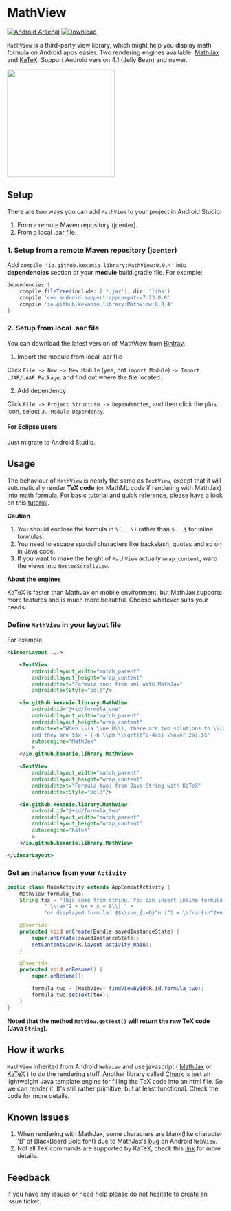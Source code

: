# MathView
[![Android Arsenal](https://img.shields.io/badge/Android%20Arsenal-MathView-brightgreen.svg?style=flat)](http://android-arsenal.com/details/1/2957) [![Download](https://api.bintray.com/packages/kexanie/maven/MathView/images/download.svg) ](https://bintray.com/kexanie/maven/MathView/_latestVersion) 

`MathView` is a third-party view library, which might help you display math formula on Android apps easier. Two rendering engines available: [MathJax] and [KaTeX]. Support Android version 4.1 (Jelly Bean) and newer. 

<img src="screenshot/screenshot.png" width="250">

## Setup

There are two ways you can add `MathView` to your project in Android Studio:

1. From a remote Maven repository (jcenter).
2. From a local .aar file.

### 1. Setup from a remote Maven repository (jcenter)

Add `compile 'io.github.kexanie.library:MathView:0.0.4'` into **dependencies** section of your **module** build.gradle file. For example:

```groovy
dependencies {
    compile fileTree(include: ['*.jar'], dir: 'libs')
    compile 'com.android.support:appcompat-v7:23.0.0'
    compile 'io.github.kexanie.library:MathView:0.0.4'
}
```

### 2. Setup from local .aar file 

You can download the latest version of MathView from [Bintray](https://bintray.com/kexanie/maven/MathView/_latestVersion "Bintray").

1) Import the module from local .aar file

Click `File -> New -> New Module` (yes, not `import Module`) `-> Import .JAR/.AAR Package`, and find out where the file located.

2) Add dependency

Click `File -> Project Structure -> Dependencies`, and then click the plus icon, select `3. Module Dependency`.

#### For Eclipse users
Just migrate to Android Studio.

## Usage

The behaviour of `MathView` is nearly the same as `TextView`, except that it will automatically render **TeX code** (or MathML code if rendering with MathJax) into math formula. For basic tutorial and quick reference, please have a look on this [tutorial].

**Caution**

1. You should enclose the formula in `\(...\)` rather than `$...$` for inline formulas.
2. You need to escape spacial characters like backslash, quotes and so on in Java code.
3. If you want to make the height of `MathView` actually `wrap_content`, warp the views into `NestedScrollView`.

**About the engines**

KaTeX is faster than MathJax on mobile environment, but MathJax supports more features and is much more beautiful. Choose whatever suits your needs.

### Define `MathView` in your layout file
For example:

```xml
<LinearLayout ...>

    <TextView
        android:layout_width="match_parent"
        android:layout_height="wrap_content"
        android:text="Formula one: from xml with MathJax"
        android:textStyle="bold"/>

    <io.github.kexanie.library.MathView
        android:id="@+id/formula_one"
        android:layout_width="match_parent"
        android:layout_height="wrap_content"
        auto:text="When \\(a \\ne 0\\), there are two solutions to \\(ax^2 + bx + c = 0\\)
        and they are $$x = {-b \\pm \\sqrt{b^2-4ac} \\over 2a}.$$"
        auto:engine="MathJax"
        >
    </io.github.kexanie.library.MathView>

    <TextView
        android:layout_width="match_parent"
        android:layout_height="wrap_content"
        android:text="Formula two: from Java String with KaTeX"
        android:textStyle="bold"/>

    <io.github.kexanie.library.MathView
        android:id="@+id/formula_two"
        android:layout_width="match_parent"
        android:layout_height="wrap_content"
        auto:engine="KaTeX"
        >
    </io.github.kexanie.library.MathView>

</LinearLayout>

```

### Get an instance from your `Activity`
```java
public class MainActivity extends AppCompatActivity {
    MathView formula_two;
    String tex = "This come from string. You can insert inline formula:" +
            " \\(ax^2 + bx + c = 0\\) " +
            "or displayed formula: $$\\sum_{i=0}^n i^2 = \\frac{(n^2+n)(2n+1)}{6}$$";

    @Override
    protected void onCreate(Bundle savedInstanceState) {
        super.onCreate(savedInstanceState);
        setContentView(R.layout.activity_main);
    }

    @Override
    protected void onResume() {
        super.onResume();

        formula_two = (MathView) findViewById(R.id.formula_two);
        formula_two.setText(tex);
    }
}
```

**Noted that the method `MatView.getText()` will return the raw TeX code (Java `String`).**

## How it works

`MathView` inherited from Android `WebView` and use javascript ( [MathJax] or [KaTeX] ) to do the rendering stuff. Another library called [Chunk] is just an lightweight Java template engine for filling the TeX code into an html file. So we can render it. It's still rather primitive, but at least functional. Check the code for more details.

## Known Issues

1. When rendering with MathJax, some characters are blank(like character 'B' of BlackBoard Bold font) due to MathJax's [bug] on Android `WebView`.
2. Not all TeX commands are supported by KaTeX, check this [link] for more details.



## Feedback

If you have any issues or need help please do not hesitate to create an issue ticket.

[tutorial]: http://meta.math.stackexchange.com/questions/5020/mathjax-basic-tutorial-and-quick-reference
[bug]: https://github.com/mathjax/MathJax/issues/403
[MathJax]: https://www.mathjax.org/
[KaTeX]: https://github.com/Khan/KaTeX
[Chunk]: https://github.com/tomj74/chunk-templates/
[link]: https://github.com/Khan/KaTeX/wiki/Function-Support-in-KaTeX
